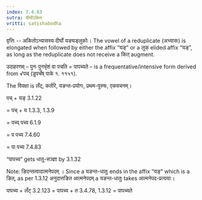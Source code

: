 ```yaml
---
index: 7.4.83
sutra: दीर्घोऽकितः
vritti: satishabodha
---
```



वृत्तिः -- अकितोऽभ्यासस्य दीर्घो यङ्यङ्लुकोः। The vowel of a reduplicate (अभ्यासः) is elongated when followed by either the affix “यङ्” or a लुक् elided affix “यङ्”, as long as the reduplicate does not receive a कित् augment.


उदाहरणम् – पुनः पुनर्भृशं वा पचति = पापच्यते – is a frequentative/intensive form derived from √पच् (डुपचँष् पाके १. ११५१).


The विवक्षा is लँट्, कर्तरि, यङन्त-प्रयोगः, प्रथम-पुरुषः, एकवचनम्।

पच् + यङ् 3.1.22

= पच् + य 1.3.3, 1.3.9

= पच्य् पच्य 6.1.9

= प पच्य 7.4.60

= पा पच्य 7.4.83


“पापच्य” gets धातु-सञ्ज्ञा by 3.1.32


Note: ङिदन्तत्वादात्मनेपदम् । Since a यङन्त-धातुः ends in the affix “यङ्” which is a ङित्, as per 1.3.12 अनुदात्तङित आत्मनेपदम् a यङन्त-धातुः takes आत्मनेपद-प्रत्ययाः।

पापच्य + लँट् 3.2.123 = पापच्य + त 3.4.78, 1.3.12 = पापच्यते


